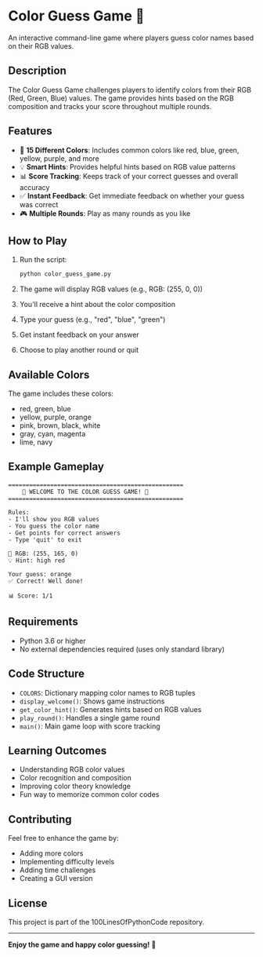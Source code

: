 # Color Guess Game 🎨

An interactive command-line game where players guess color names based on their RGB values.

## Description

The Color Guess Game challenges players to identify colors from their RGB (Red, Green, Blue) values. The game provides hints based on the RGB composition and tracks your score throughout multiple rounds.

## Features

- 🎯 **15 Different Colors**: Includes common colors like red, blue, green, yellow, purple, and more
- 💡 **Smart Hints**: Provides helpful hints based on RGB value patterns
- 📊 **Score Tracking**: Keeps track of your correct guesses and overall accuracy
- ✅ **Instant Feedback**: Get immediate feedback on whether your guess was correct
- 🎮 **Multiple Rounds**: Play as many rounds as you like

## How to Play

1. Run the script:
   ```bash
   python color_guess_game.py
   ```

2. The game will display RGB values (e.g., RGB: (255, 0, 0))

3. You'll receive a hint about the color composition

4. Type your guess (e.g., "red", "blue", "green")

5. Get instant feedback on your answer

6. Choose to play another round or quit

## Available Colors

The game includes these colors:
- red, green, blue
- yellow, purple, orange
- pink, brown, black, white
- gray, cyan, magenta
- lime, navy

## Example Gameplay

```
==================================================
    🎨 WELCOME TO THE COLOR GUESS GAME! 🎨
==================================================

Rules:
- I'll show you RGB values
- You guess the color name
- Get points for correct answers
- Type 'quit' to exit

🎯 RGB: (255, 165, 0)
💡 Hint: high red

Your guess: orange
✅ Correct! Well done!

📊 Score: 1/1
```

## Requirements

- Python 3.6 or higher
- No external dependencies required (uses only standard library)

## Code Structure

- `COLORS`: Dictionary mapping color names to RGB tuples
- `display_welcome()`: Shows game instructions
- `get_color_hint()`: Generates hints based on RGB values
- `play_round()`: Handles a single game round
- `main()`: Main game loop with score tracking

## Learning Outcomes

- Understanding RGB color values
- Color recognition and composition
- Improving color theory knowledge
- Fun way to memorize common color codes

## Contributing

Feel free to enhance the game by:
- Adding more colors
- Implementing difficulty levels
- Adding time challenges
- Creating a GUI version

## License

This project is part of the 100LinesOfPythonCode repository.

---

**Enjoy the game and happy color guessing!** 🌈
